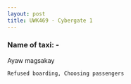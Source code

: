 ```yaml
---
layout: post
title: UWK469 - Cybergate 1
---
```


### Name of taxi: -

Ayaw magsakay

```Refused boarding, Choosing passengers```

